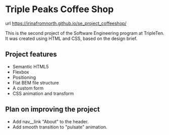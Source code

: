 # Triple Peaks Coffee Shop
url https://irinafromnorth.github.io/se_project_coffeeshop/

This is the second project of the Software Engineering program at TripleTen. It was created using HTML and CSS, based on the design brief.

## Project features

- Semantic HTML5
- Flexbox
- Positioning
- Flat BEM file structure
- A custom form
- CSS animation and transform

## Plan on improving the project

- Add nav\_\_link "About" to the header.
- Add smooth transition to "pulsate" animation.
